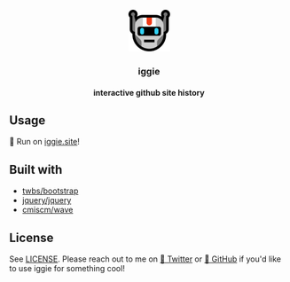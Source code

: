 <p align="center">
   <img src="iggie/robot.png" width=75 height=75 />
   <h3 align="center">iggie</h3>
   <h4 align="center">interactive github site history</h4>
</p>

## Usage

 🤖 Run on [iggie.site](http://iggie.site)!

## Built with

- [twbs/bootstrap](https://github.com/twbs/bootstrap)
- [jquery/jquery](https://github.com/jquery/jquery)
- [cmiscm/wave](https://github.com/cmiscm/wave)

## License

See [LICENSE](LICENSE). Please reach out to me on [🐤 Twitter](https://twitter.com/insanj) or [🚀 GitHub](https://github.com/insanj) if you'd like to use iggie for something cool!
